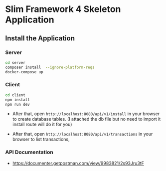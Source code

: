 # Slim Framework 4 Skeleton Application

## Install the Application

### Server

```bash
cd server
composer install  --ignore-platform-reqs
docker-compose up
```

### Client

```bash
cd client
npm install
npm run dev

```

- After that, open `http://localhost:8080/api/v1/install` in your browser to create database tables. (I attached the db
  file but no need to import it install route will do it for you)

- After that, open `http://localhost:8080/api/v1/transactions` in your browser to list transactions,

### API Documentation

- https://documenter.getpostman.com/view/9983821/2s93Jru3tF
